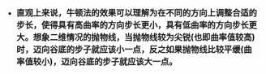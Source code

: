 - ### 直观上来说，牛顿法的效果可以理解为在不同的方向上调整合适的步长，使得具有高曲率的方向步长更小，具有低曲率的方向步长更大。想象二维情况的抛物线，当抛物线较为尖锐(也即曲率值较高)时，迈向谷底的步子就应该小一点，反之如果抛物线比较平缓(曲率值较小)，迈向谷底的步子就应该大一点。
